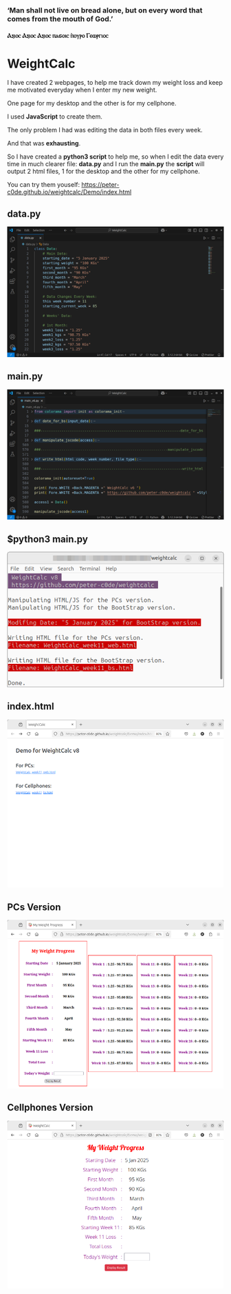 ### ‘Man shall not live on bread alone, but on every word that comes from the mouth of God.’
####  Ⲁⲝⲓⲟⲥ Ⲁⲝⲓⲟⲥ Ⲁⲝⲓⲟⲥ ⲡⲁϭⲟⲓⲥ ̀ⲡⲟⲩⲣⲟ Ⲅⲉⲱⲣⲅⲓⲟⲥ 

# WeightCalc

I have created 2 webpages, to help me track down my weight loss and keep me motivated everyday when I enter my new weight.

One page for my desktop and the other is for my cellphone.

I used **JavaScript** to create them.

The only problem I had was editing the data in both files every week.

And that was **exhausting**.

So I have created a **python3 script** to help me, so when I edit the data every time in much clearer file: **data.py** and I run the **main.py** the **script** will output 2 html files, 1 for the desktop and the other for my cellphone. 

You can try them youself:
https://peter-c0de.github.io/weightcalc/Demo/index.html

## data.py
![Screenshot: data.py](https://github.com/peter-c0de/weightcalc/blob/main/Screenshots/data.py.png?raw=true)
## main.py
![Screenshot: main.py](https://github.com/peter-c0de/weightcalc/blob/main/Screenshots/main.py.png?raw=true)
## $python3 main.py
![executing main.py](https://github.com/peter-c0de/weightcalc/blob/main/Screenshots/python3%20main.py.png?raw=true)
## index.html
![index.html screenshot](https://github.com/peter-c0de/weightcalc/blob/main/Screenshots/index.html.png?raw=true)
## PCs Version
![PCs version screenshot](https://github.com/peter-c0de/weightcalc/blob/main/Screenshots/PCs%20Version.png?raw=true)
## Cellphones Version
![Cellphones version screenshot](https://github.com/peter-c0de/weightcalc/blob/main/Screenshots/Cellphones%20Version.png?raw=true)
